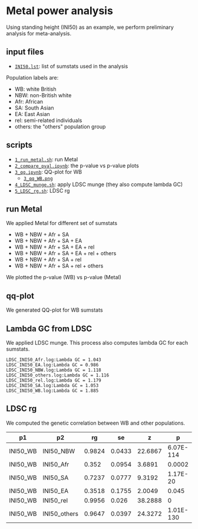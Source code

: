 # Metal power analysis

Using standing height (INI50) as an example, we perform preliminary analysis for meta-analysis.

## input files

- [`INI50.lst`](INI50.lst): list of sumstats used in the analysis

Population labels are:

- WB: white British
- NBW: non-British white
- Afr: African
- SA: South Asian
- EA: East Asian
- rel: semi-related individuals
- others: the "others" population group

## scripts

- [`1_run_metal.sh`](1_run_metal.sh): run Metal
- [`2_compare_pval.ipynb`](2_compare_pval.ipynb): the p-value vs p-value plots
- [`3_qq.ipynb`](3_qq.ipynb): QQ-plot for WB
  - [`3_qq_WB.png`](3_qq_WB.png)
- [`4_LDSC_munge.sh`](4_LDSC_munge.sh): apply LDSC munge (they also compute lambda GC)
- [`5_LDSC_rg.sh`](5_LDSC_rg.sh): LDSC rg

## run Metal

We applied Metal for different set of sumstats

- WB + NBW + Afr + SA
- WB + NBW + Afr + SA + EA
- WB + NBW + Afr + SA + EA + rel
- WB + NBW + Afr + SA + EA + rel + others
- WB + NBW + Afr + SA + rel
- WB + NBW + Afr + SA + rel + others

We plotted the p-value (WB) vs p-value (Metal)

## qq-plot

We generated QQ-plot for WB sumstats

## Lambda GC from LDSC

We applied LDSC munge. This process also computes lambda GC for each sumstats.

```{bash}
LDSC_INI50_Afr.log:Lambda GC = 1.043
LDSC_INI50_EA.log:Lambda GC = 0.986
LDSC_INI50_NBW.log:Lambda GC = 1.118
LDSC_INI50_others.log:Lambda GC = 1.116
LDSC_INI50_rel.log:Lambda GC = 1.179
LDSC_INI50_SA.log:Lambda GC = 1.053
LDSC_INI50_WB.log:Lambda GC = 1.885
```

## LDSC rg

We computed the genetic correlation between WB and other populations.

| p1       | p2           | rg     | se     | z       | p         | h2_obs | h2_obs_se | h2_int | h2_int_se | gcov_int | gcov_int_se |
|----------|--------------|--------|--------|---------|-----------|--------|-----------|--------|-----------|----------|-------------|
| INI50_WB | INI50_NBW    | 0.9824 | 0.0433 | 22.6867 | 6.07E-114 | 0.4647 | 0.0453    | 1.0154 | 0.0076    | 0.039    | 0.0086      |
| INI50_WB | INI50_Afr    | 0.352  | 0.0954 | 3.6891  | 0.0002    | 0.1941 | 0.0861    | 1.0284 | 0.0066    | 0.0102   | 0.0071      |
| INI50_WB | INI50_SA     | 0.7237 | 0.0777 | 9.3192  | 1.17E-20  | 0.3825 | 0.0768    | 1.0164 | 0.0053    | -0.01    | 0.0064      |
| INI50_WB | INI50_EA     | 0.3518 | 0.1755 | 2.0049  | 0.045     | 0.4907 | 0.4564    | 0.9891 | 0.0065    | 0.0077   | 0.007       |
| INI50_WB | INI50_rel    | 0.9956 | 0.026  | 38.2888 | 0         | 0.4546 | 0.0333    | 1.0252 | 0.0082    | 0.0722   | 0.0096      |
| INI50_WB | INI50_others | 0.9647 | 0.0397 | 24.3272 | 1.01E-130 | 0.4016 | 0.0339    | 1.0152 | 0.0068    | 0.0255   | 0.0084      |
